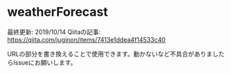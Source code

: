 # weatherForecast
最終更新: 2019/10/14
Qiitaの記事: https://qiita.com/juginon/items/7413e1ddea4f14533c40

URLの部分を書き換えることで使用できます。動かないなど不具合がありましたらIssueにお願いします。